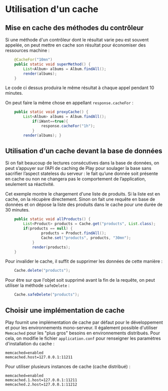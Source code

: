 # Utilisation d'un cache

## Mise en cache des méthodes du contrôleur

Si une méthode d'un contrôleur dont le résultat varie peu est souvent appelée, on peut mettre en cache son résultat pour économiser des ressources machine :

~~~ java
	@CacheFor("10mn")
	public static void superMethod() {
		List<Album> albums = Album.findAll();
		render(albums);
	}
~~~

Le code ci dessus produira le même résultat à chaque appel pendant 10 minutes.

On peut faire la même chose en appellant `response.cacheFor` : 
	
~~~ java       
	public static void proxyCache() {
		List<Album> albums = Album.findAll();
			if(iWant==true){
				response.cacheFor("1h");
			}
		render(albums);	}
~~~


## Utilisation d'un cache devant la base de données

Si on fait beaucoup de lectures consécutives dans la base de données, on peut s’appuyer sur l’API de caching de Play pour soulager la base sans sacrifier l’aspect stateless du serveur : le fait qu’une donnée soit présente en cache ou non ne changera pas le comportement de l’application, seulement sa réactivité.

Cet exemple montre le chargement d'une liste de produits. Si la liste est en cache, on la récupère directement. Sinon on fait une requête en base de données et on dépose la liste des produits dans le cache pour une durée de 30 minutes.

~~~ java
	public static void allProducts() { 
		List<Product> products = Cache.get("products", List.class);                     
		if(products == null) { 
	        	products = Product.findAll(); 
	        	Cache.set("products", products, "30mn"); 
	     	}
			render(products); 
	} 
~~~

Pour invalider le cache, il suffit de supprimer les données de cette manière :

~~~ java
	Cache.delete("products");
~~~
	
Pour être sur que l'objet soit supprimé avant la fin de la requête, on peut utiliser la méthode `safeDelete` :

~~~ java
	Cache.safeDelete("products");
~~~

## Choisir une implémentation de cache

Play fournit une implémentation de cache par défaut pour le développement et pour les environnements mono-serveur. Il également possible d'utiliser `Memcached` pour les "plus gros" besoins en environnements distribués.
Pour cela, on modifie le fichier `application.conf` pour renseigner les paramètres d'installation du cache :

	memcached=enabled
	memcached.host=127.0.0.1:11211

Pour utiliser plusieurs instances de cache (cache distribué) : 

	memcached=enabled
	memcached.1.host=127.0.0.1:11211
	memcached.2.host=127.0.0.1:11212


